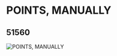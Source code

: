 # POINTS, MANUALLY
## 51560
![POINTS, MANUALLY](https://lc-www-live-s.legocdn.com/media/bricks/5/2/4250072.jpg)